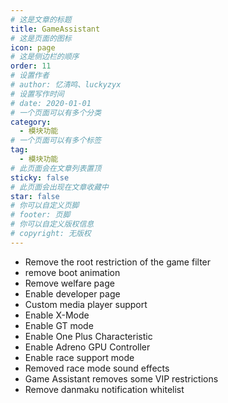 ```yaml
---
# 这是文章的标题
title: GameAssistant
# 这是页面的图标
icon: page
# 这是侧边栏的顺序
order: 11
# 设置作者
# author: 忆清鸣、luckyzyx
# 设置写作时间
# date: 2020-01-01
# 一个页面可以有多个分类
category:
  - 模块功能
# 一个页面可以有多个标签
tag:
  - 模块功能
# 此页面会在文章列表置顶
sticky: false
# 此页面会出现在文章收藏中
star: false
# 你可以自定义页脚
# footer: 页脚
# 你可以自定义版权信息
# copyright: 无版权
---
```


- Remove the root restriction of the game filter
- remove boot animation
- Remove welfare page
- Enable developer page
- Custom media player support
- Enable X-Mode
- Enable GT mode
- Enable One Plus Characteristic
- Enable Adreno GPU Controller
- Enable race support mode
- Removed race mode sound effects
- Game Assistant removes some VIP restrictions
- Remove danmaku notification whitelist
